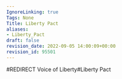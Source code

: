 ```yaml
---
IgnoreLinking: true
Tags: None
Title: Liberty Pact
aliases:
- Liberty_Pact
draft: false
revision_date: 2022-09-05 14:00:09+00:00
revision_id: 95501
---
```


#REDIRECT Voice of Liberty#Liberty Pact